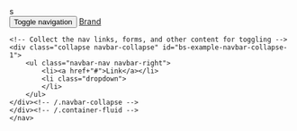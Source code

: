 <!DOCTYPE html>
<html>
<head>
    <title>Bootstrap-About-Me</title>
    <!-- Latest compiled and minified CSS -->
    <link rel="stylesheet" href="https://maxcdn.bootstrapcdn.com/bootsrap/3.3.6/css/bootstrap.min.css" integrity="sha384-1q8mTJOASx8i1Au+a5WDVnPi2lkfwwEA8hDDdjZlpLeghxjVMEfgjWPGmkzs7" crossorigin="anonymous">s
</head>
<body>
    
<nav class="navbar navbar-default">
    <div class="container-fluid>
    <!-- Brand and toggle get grouped for better mobile display -->
        <div class="navbar-header">
            <button type="collapse" data-target="#bs-example-navbar-collapse-1" aira-expanded="false">
            <span class="sr-only">Toggle navigation</span>
            <span class="icon-bar"></span>
            <span class="icon-bar"></span>
            <span class="icon bar"></span>
        </button>
        <a class="navbar-brand" href="#">Brand</a>
    </div>

    <!-- Collect the nav links, forms, and other content for toggling -->
    <div class="collapse navbar-collapse" id="bs-example-navbar-collapse-1">
        <ul class="navbar-nav navbar-right">
            <li><a href+"#">Link</a></li>
            <li class="dropdown">
            </li>
        </ul>
    </div><!-- /.navbar-collapse -->
    </div><!-- /.container-fluid -->
    </nav>
</body>
</html>